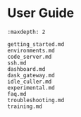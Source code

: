# User Guide

```{toctree}
:maxdepth: 2

getting_started.md
environments.md
code_server.md
ssh.md
dashboard.md
dask_gateway.md
idle_culler.md
experimental.md
faq.md
troubleshooting.md
training.md
```
